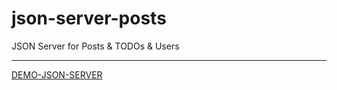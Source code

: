 # json-server-posts
JSON Server for Posts &amp; TODOs & Users

--------------------

[DEMO-JSON-SERVER](https://json-server-posts.herokuapp.com/)
